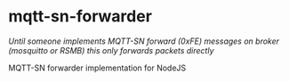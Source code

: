 mqtt-sn-forwarder
=======

*Until someone implements MQTT-SN forward (0xFE) messages on broker (mosquitto or RSMB) this only forwards packets directly*


MQTT-SN forwarder implementation for NodeJS
